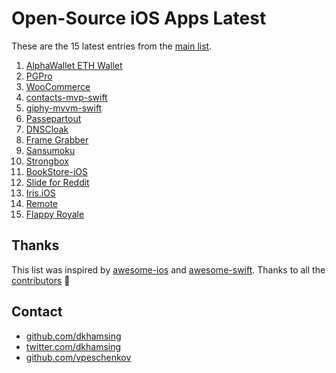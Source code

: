 # Open-Source iOS Apps Latest

These are the 15 latest entries from the [main list](https://github.com/dkhamsing/open-source-ios-apps).


1. [AlphaWallet ETH Wallet](https://github.com/AlphaWallet/alpha-wallet-ios)
2. [PGPro](https://github.com/lucanaef/PGPro)
3. [WooCommerce](https://github.com/woocommerce/woocommerce-ios)
4. [contacts-mvp-swift](https://github.com/tirupati17/contacts-mvp-swift)
5. [giphy-mvvm-swift](https://github.com/tirupati17/giphy-mvvm-swift)
6. [Passepartout](https://github.com/passepartoutvpn/passepartout-ios)
7. [DNSCloak](https://github.com/s-s/dnscloak)
8. [Frame Grabber](https://github.com/arthurhammer/FrameGrabber)
9. [Sansumoku](https://github.com/mkhrapov/sansumoku)
10. [Strongbox](https://github.com/strongbox-password-safe/Strongbox)
11. [BookStore-iOS](https://github.com/nsoojin/BookStore-iOS)
12. [Slide for Reddit](https://github.com/ccrama/Slide-iOS)
13. [Iris.iOS](https://github.com/Neko3000/Iris.iOS)
14. [Remote](https://github.com/michaelvillar/remote)
15. [Flappy Royale](https://github.com/flappy-royale/flappy-royale)

## Thanks

This list was inspired by [awesome-ios](https://github.com/vsouza/awesome-ios) and [awesome-swift](https://github.com/matteocrippa/awesome-swift). Thanks to all the [contributors](https://github.com/dkhamsing/open-source-ios-apps/graphs/contributors) 🎉 

## Contact

- [github.com/dkhamsing](https://github.com/dkhamsing)
- [twitter.com/dkhamsing](https://twitter.com/dkhamsing)
- [github.com/vpeschenkov](https://github.com/vpeschenkov)
